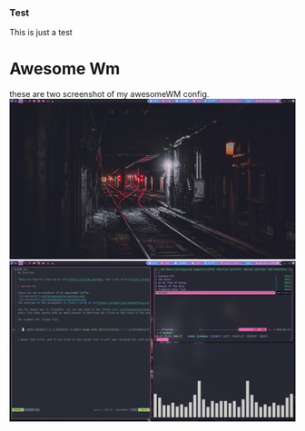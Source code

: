 ### Test

This is just a test

# Awesome Wm

these are two screenshot of my awesomeWM config.
![screenshot1](screenshot.png)
![screenshot2](screenshot2.png)
